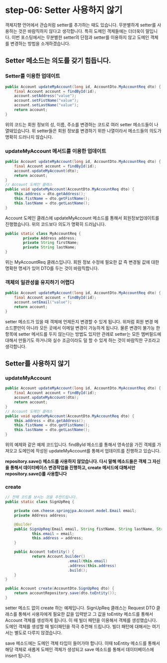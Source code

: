 # step-06: Setter 사용하지 않기
객체지향 언어에서 관습처럼 setter를 추가하는 때도 있습니다. 무분별하게 setter를 사용하는 것은 바람직하지 않다고 생각합니다. 특히 도메인 객체들에는 더더욱이 말입니다. 이번 포스팅에서는 무분별한 setter의 단점과 setter를 이용하지 않고 도메인 객체를 변경하는 방법을 소개하겠습니다.


## Setter 메소드는 의도를 갖기 힘듭니다.

### Setter를 이용한 업데이트
```java
public Account updateMyAccount(long id, AccountDto.MyAccountReq dto) {
    final Account account = findById(id);
    account.setAddress("value");
    account.setFistName("value");
    account.setLastName("value");
    return account;
}
```
위의 코드는 회원 정보의 성, 이름, 주소를 변경하는 코드로 여러 setter 메소드들이 나열돼있습니다. 위 setter들은 회원 정보를 변경하기 위한 나열이라서 메소드들의 의도가 명확히 드러나지 않습니다.

### updateMyAccount 메서드를 이용한 업데이트
```java
public Account updateMyAccount(long id, AccountDto.MyAccountReq dto) {
    final Account account = findById(id);
    account.updateMyAccount(dto);
    return account;
}
// Account 도메인 클래스
public void updateMyAccount(AccountDto.MyAccountReq dto) {
    this.address = dto.getAddress();
    this.fistName = dto.getFistName();
    this.lastName = dto.getLastName();
}
```
Account 도메인 클래스에 updateMyAccount 메소드를 통해서 회원정보업데이트를 진행했습니다. 위의 코드보다 의도가 명확히 드러납니다.

```java
public static class MyAccountReq {
		private Address address;
		private String firstName;
		private String lastName;
}
```
위는 MyAccountReq 클래스입니다. 회원 정보 수정에 필요한 값 즉 변경될 값에 대한 명확한 명세가 있어 DTO를 두는 것이 바람직합니다.

### 객체의 일관성을 유지하기 어렵다
```java
public Account updateMyAccount(long id, AccountDto.MyAccountReq dto) {
    final Account account = findById(id);
    account.setEmail("value");
    return account;
}
```
setter 메소드가 있을 때 객체에 언제든지 변경할 수 있게 됩니다. 위처럼 회원 변경 메소드뿐만이 아니라 모든 곳에서 이메일 변경이 가능하게 됩니다. 물론 변경이 불가능 한 항목에 setter 메서드를 두지 않는다는 방법도 있지만 관례로 setter는 모든 멤버필드에 대해서 만들기도 하거니와 실수 조금이라도 덜 할 수 있게 하는 것이 바람직한 구조라고 생각합니다.

## Setter를 사용하지 않기

### updateMyAccount

```java
public Account updateMyAccount(long id, AccountDto.MyAccountReq dto) {
    final Account account = findById(id);
    account.updateMyAccount(dto);
    return account;
}
// Account 도메인 클래스
public void updateMyAccount(AccountDto.MyAccountReq dto) {
    this.address = dto.getAddress();
    this.fistName = dto.getFistName();
    this.lastName = dto.getLastName();
}
```
위의 예제와 같은 예제 코드입니다. findById 메소드를 통해서 영속성을 가진 객체를 가져오고 도메인에 작성된 updateMyAccount를 통해서 업데이트를 진행하고 있습니다.

**repository.save() 메소드를 사용하지 않았습니다. 다시 말해 메소드들은 객체 그 자신을 통해서 데이터베이스 변경작업을 진행하고, create 메서드에 대해서만 repository.save()를 사용합니다**
### create
```java
// 전체 코드를 보시는 것을 추천드립니다.
public static class SignUpReq {

	private com.cheese.springjpa.Account.model.Email email;
	private Address address;

	@Builder
	public SignUpReq(Email email, String fistName, String lastName, String password, Address address) {
			this.email = email;
			this.address = address;
	}

	public Account toEntity() {
			return Account.builder()
							.email(this.email)
							.address(this.address)
							.build();
	}
}

public Account create(AccountDto.SignUpReq dto) {
    return accountRepository.save(dto.toEntity());
}
```
setter 메소드 없이 create 하는 예제입니다. SignUpReq 클래스는 Request DTO 클래스를 통해서 사용자에게 필요한 값을 입력받고 그 값을 toEntity 메소드를 통해서 Account 객체를 생성하게 됩니다. 이 때 빌더 패턴을 이용해서 객체를 생성했습니다. 도메인 객체를 생성할 때 빌더패턴을 적극 추천해 드립니다. 빌더 패턴에 대해서는 여기서는 별도로 다루지 않겠습니다.

save 메소드에는 도메인 객체 타입이 들어가야 합니다. 이때 toEntity 메소드를 통해서 해당 객체로 새롭게 도메인 객체가 생성되고 save 메소드를 통해서 데이터베이스에 insert 됩니다.
